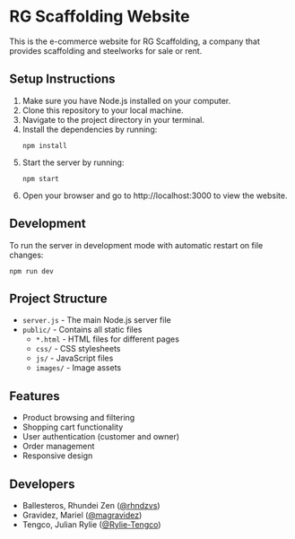 # RG Scaffolding Website

This is the e-commerce website for RG Scaffolding, a company that provides scaffolding and steelworks for sale or rent.

## Setup Instructions

1. Make sure you have Node.js installed on your computer.
2. Clone this repository to your local machine.
3. Navigate to the project directory in your terminal.
4. Install the dependencies by running:
   ```
   npm install
   ```
5. Start the server by running:
   ```
   npm start
   ```
6. Open your browser and go to http://localhost:3000 to view the website.

## Development

To run the server in development mode with automatic restart on file changes:
```
npm run dev
```

## Project Structure

- `server.js` - The main Node.js server file
- `public/` - Contains all static files
  - `*.html` - HTML files for different pages
  - `css/` - CSS stylesheets
  - `js/` - JavaScript files
  - `images/` - Image assets

## Features

- Product browsing and filtering
- Shopping cart functionality
- User authentication (customer and owner)
- Order management
- Responsive design

## Developers

- Ballesteros, Rhundei Zen ([@rhndzvs](https://github.com/rhndzvs))
- Gravidez, Mariel ([@magravidez](https://github.com/magravidez))
- Tengco, Julian Rylie ([@Rylie-Tengco](https://github.com/Rylie-Tengco))